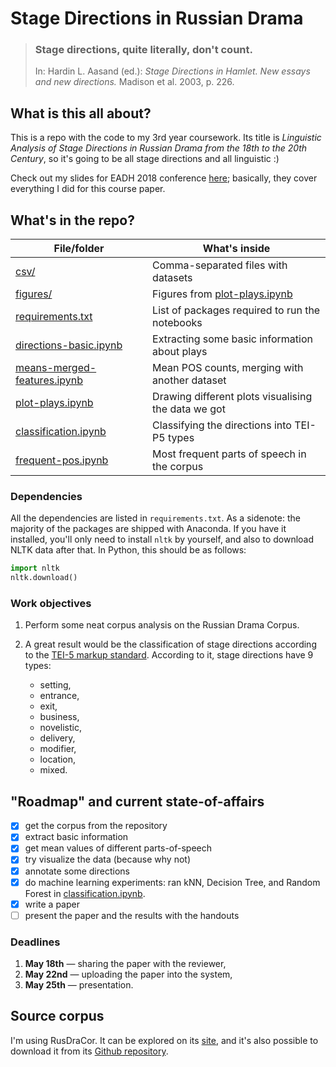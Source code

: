 # Stage Directions in Russian Drama


> <h3> Stage directions, quite literally, don't count. </h3>
>   
> In: Hardin L. Aasand (ed.): *Stage Directions in Hamlet. New essays and new directions.* Madison et al. 2003, p. 226.

## What is this all about?
This is a repo with the code to my 3rd year coursework. Its title is _Linguistic Analysis of Stage Directions in Russian Drama from the 18th to the 20th Century_, so it's going to be all stage directions and all linguistic :)

Check out my slides for EADH 2018 conference [here](https://drive.google.com/file/d/18eLKz6-E2wqjUUZNo5NrnwOSb00WfUNx/view?usp=sharing); basically, they cover everything I did for this course paper. 

## What's in the repo?

|                        File/folder                          |                                What's inside                        |
| ----------------------------------------------------------- | ------------------------------------------------------------------- |
| [csv/](./csv)                                               | Comma-separated files with datasets                                 |
| [figures/](./figures)                                       | Figures from [plot-plays.ipynb](./plot-plays.ipynb)                 |
| [requirements.txt](./requirements.txt)                      | List of packages required to run the notebooks                      |
| [directions-basic.ipynb](./directions-basic.ipynb)          | Extracting some basic information about plays                       |
| [means-merged-features.ipynb](./means-merged-features.ipynb)| Mean POS counts, merging with another dataset                       |
| [plot-plays.ipynb](./plot-plays.ipynb)                      | Drawing different plots visualising the data we got                 |
| [classification.ipynb](./classification.ipynb)              | Classifying the directions into TEI-P5 types                        |
| [frequent-pos.ipynb](./frequent-pos.ipynb)                  | Most frequent parts of speech in the corpus                         |

### Dependencies
All the dependencies are listed in `requirements.txt`. As a sidenote: the majority of the packages are shipped with Anaconda. If you have it installed, you'll only need to install `nltk` by yourself, and also to download NLTK data after that. In Python, this should be as follows:

```python
import nltk
nltk.download()
```

### Work objectives
1. Perform some neat corpus analysis on the Russian Drama Corpus.

2. A great result would be the classification of stage directions according to the [TEI-5 markup standard](http://www.tei-c.org/release/doc/tei-p5-doc/en/html/ref-stage.html). According to it, stage directions have 9 types:

    * setting,
    * entrance,
    * exit,
    * business,
    * novelistic,
    * delivery,
    * modifier,
    * location,
    * mixed.

## "Roadmap" and current state-of-affairs
- [x] get the corpus from the repository
- [x] extract basic information
- [x] get mean values of different parts-of-speech
- [x] try visualize the data (because why not)
- [x] annotate some directions
- [x] do machine learning experiments: ran kNN, Decision Tree, and Random Forest in [classification.ipynb](./classification.ipynb). 
- [x] write a paper
- [ ] present the paper and the results with the handouts

### Deadlines
1. __May 18th__ — sharing the paper with the reviewer,
2. __May 22nd__ — uploading the paper into the system,
3. __May 25th__ — presentation.

## Source corpus
I'm using RusDraCor. It can be explored on its [site](https://dracor.org/rus), and it's also possible to download it from its [Github repository](https://github.com/dracor-org/rusdracor).
